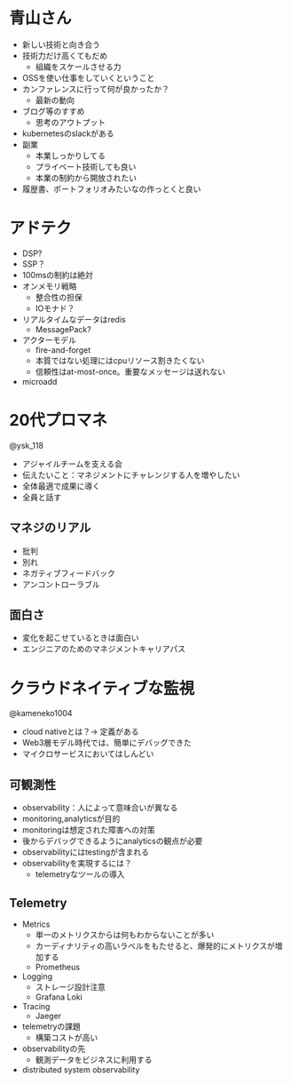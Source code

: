 # 青山さん

* 新しい技術と向き合う
* 技術力だけ高くてもだめ
  * 組織をスケールさせる力
* OSSを使い仕事をしていくということ
* カンファレンスに行って何が良かったか？
  * 最新の動向
* ブログ等のすすめ
  * 思考のアウトプット
* kubernetesのslackがある
* 副業
  * 本業しっかりしてる
  * プライベート技術しても良い
  * 本業の制約から開放されたい
* 履歴書、ポートフォリオみたいなの作っとくと良い

# アドテク

* DSP?
* SSP？
* 100msの制約は絶対
* オンメモリ戦略
  * 整合性の担保
  * IOモナド？
* リアルタイムなデータはredis
  * MessagePack?
* アクターモデル
  * fire-and-forget
  * 本質ではない処理にはcpuリソース割きたくない
  * 信頼性はat-most-once。重要なメッセージは送れない
* microadd

# 20代プロマネ

@ysk_118

* アジャイルチームを支える会
* 伝えたいこと：マネジメントにチャレンジする人を増やしたい
* 全体最適で成果に導く
* 全員と話す

## マネジのリアル

* 批判
* 別れ
* ネガティブフィードバック
* アンコントローラブル

## 面白さ

* 変化を起こせているときは面白い
* エンジニアのためのマネジメントキャリアパス

# クラウドネイティブな監視

@kameneko1004

* cloud nativeとは？→ 定義がある
* Web3層モデル時代では、簡単にデバッグできた
* マイクロサービスにおいてはしんどい

## 可観測性

* observability：人によって意味合いが異なる
* monitoring,analyticsが目的
* monitoringは想定された障害への対策
* 後からデバッグできるようにanalyticsの観点が必要
* observabilityにはtestingが含まれる 
* observabilityを実現するには？
  * telemetryなツールの導入

## Telemetry

* Metrics
  * 単一のメトリクスからは何もわからないことが多い
  * カーディナリティの高いラベルをもたせると、爆発的にメトリクスが増加する
  * Prometheus
* Logging
  * ストレージ設計注意
  * Grafana Loki
* Tracing
  * Jaeger
* telemetryの課題
  * 構築コストが高い
* observabilityの先
  * 観測データをビジネスに利用する
* distributed system observability

